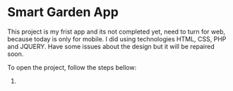 # Smart Garden App

This project is my frist app and its not completed yet, need to turn for web, because today is only for mobile.
I did using technologies HTML, CSS, PHP and JQUERY.
Have some issues about the design but it will be repaired soon.

To open the project, follow the steps bellow:

  1. 
